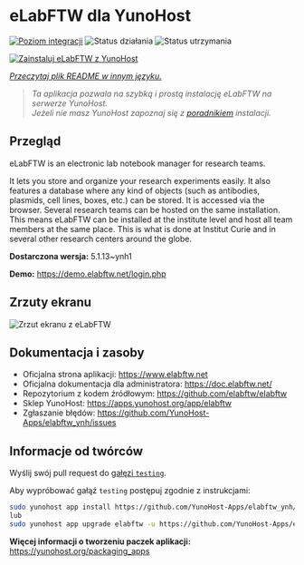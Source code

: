 <!--
To README zostało automatycznie wygenerowane przez <https://github.com/YunoHost/apps/tree/master/tools/readme_generator>
Nie powinno być ono edytowane ręcznie.
-->

# eLabFTW dla YunoHost

[![Poziom integracji](https://apps.yunohost.org/badge/integration/elabftw)](https://ci-apps.yunohost.org/ci/apps/elabftw/)
![Status działania](https://apps.yunohost.org/badge/state/elabftw)
![Status utrzymania](https://apps.yunohost.org/badge/maintained/elabftw)

[![Zainstaluj eLabFTW z YunoHost](https://install-app.yunohost.org/install-with-yunohost.svg)](https://install-app.yunohost.org/?app=elabftw)

*[Przeczytaj plik README w innym języku.](./ALL_README.md)*

> *Ta aplikacja pozwala na szybką i prostą instalację eLabFTW na serwerze YunoHost.*  
> *Jeżeli nie masz YunoHost zapoznaj się z [poradnikiem](https://yunohost.org/install) instalacji.*

## Przegląd

eLabFTW is an electronic lab notebook manager for research teams.

It lets you store and organize your research experiments easily. It also features a database where any kind of objects (such as antibodies, plasmids, cell lines, boxes, etc.) can be stored. It is accessed via the browser. Several research teams can be hosted on the same installation. This means eLabFTW can be installed at the institute level and host all team members at the same place. This is what is done at Institut Curie and in several other research centers around the globe.

**Dostarczona wersja:** 5.1.13~ynh1

**Demo:** <https://demo.elabftw.net/login.php>

## Zrzuty ekranu

![Zrzut ekranu z eLabFTW](./doc/screenshots/screen-1.jpg)

## Dokumentacja i zasoby

- Oficjalna strona aplikacji: <https://www.elabftw.net>
- Oficjalna dokumentacja dla administratora: <https://doc.elabftw.net/>
- Repozytorium z kodem źródłowym: <https://github.com/elabftw/elabftw>
- Sklep YunoHost: <https://apps.yunohost.org/app/elabftw>
- Zgłaszanie błędów: <https://github.com/YunoHost-Apps/elabftw_ynh/issues>

## Informacje od twórców

Wyślij swój pull request do [gałęzi `testing`](https://github.com/YunoHost-Apps/elabftw_ynh/tree/testing).

Aby wypróbować gałąź `testing` postępuj zgodnie z instrukcjami:

```bash
sudo yunohost app install https://github.com/YunoHost-Apps/elabftw_ynh/tree/testing --debug
lub
sudo yunohost app upgrade elabftw -u https://github.com/YunoHost-Apps/elabftw_ynh/tree/testing --debug
```

**Więcej informacji o tworzeniu paczek aplikacji:** <https://yunohost.org/packaging_apps>
